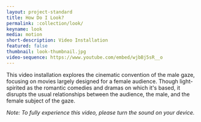 ```yaml
---
layout: project-standard
title: How Do I Look?
permalink: :collection/look/
keyname: look
media: motion
short-description: Video Installation
featured: false
thumbnail: look-thumbnail.jpg
video-sequence: https://www.youtube.com/embed/wjbBj5sR__o
---
```


This video installation explores the cinematic convention of the male gaze, focusing on movies largely designed for a female audience. Though light-spirited as the romantic comedies and dramas on which it's based, it disrupts the usual relationships between the audience, the male, and the female subject of the gaze.

_Note: To fully experience this video, please turn the sound on your device._